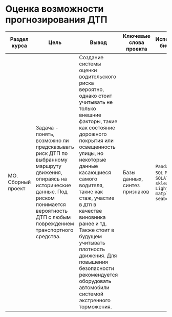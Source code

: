 # Оценка возможности прогнозирования ДТП

Раздел курса | Цель | Вывод| Ключевые слова проекта | Используемые библиотеки
------------- |----------------| ---------------- | ---------------- | -----------------------
МО. Сборный проект |Задача - понять, возможно ли предсказывать риск ДТП по выбранному маршруту движения, опираясь на исторические данные. Под риском понимается вероятность ДТП с любым повреждением транспортного средства.| Создание системы оценки водительского риска вероятно, однако стоит учитывать не только внешние факторы, такие как состояние дорожного покрытия или освещенность улицы, но некоторые данные касающиеся самого водителя, такие как стаж, участие в дтп в качестве виновника ранее и тд. Также стоит в будущем учитывать плотность движения. Для повышения безопасности рекомендуется оборудовать автомобили системой экстренного торможения. | Базы данных, синтез признаков  | `Pandas`, `Python`, `SQL` `PosgreSQL` `SQLAlchemy` `sklearn` `LightGBM` `matplotlib` `seaborn`


